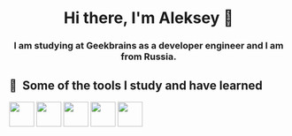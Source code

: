 <h1 align="center">Hi there, I'm Aleksey 👋</a></h1>
<h3 align="center">I am studying at Geekbrains as a developer engineer and I am from Russia.</h3>
<h2> 🚀 &nbsp;Some of the tools I study and have learned</h2>
<p align="left">
<img src="https://cdn.jsdelivr.net/gh/devicons/devicon/icons/github/github-original-wordmark.svg" width="45" height="45"/>
<img src="https://cdn.jsdelivr.net/gh/devicons/devicon/icons/vscode/vscode-original-wordmark.svg" width="45" height="45"/>
<img src="https://cdn.jsdelivr.net/gh/devicons/devicon/icons/arduino/arduino-original-wordmark.svg" width="45" height="45"/>
<img src="https://cdn.jsdelivr.net/gh/devicons/devicon/icons/csharp/csharp-original.svg" width="45" height="45"/>
<img src="https://cdn.jsdelivr.net/gh/devicons/devicon/icons/python/python-original-wordmark.svg" width="45" height="45"//>